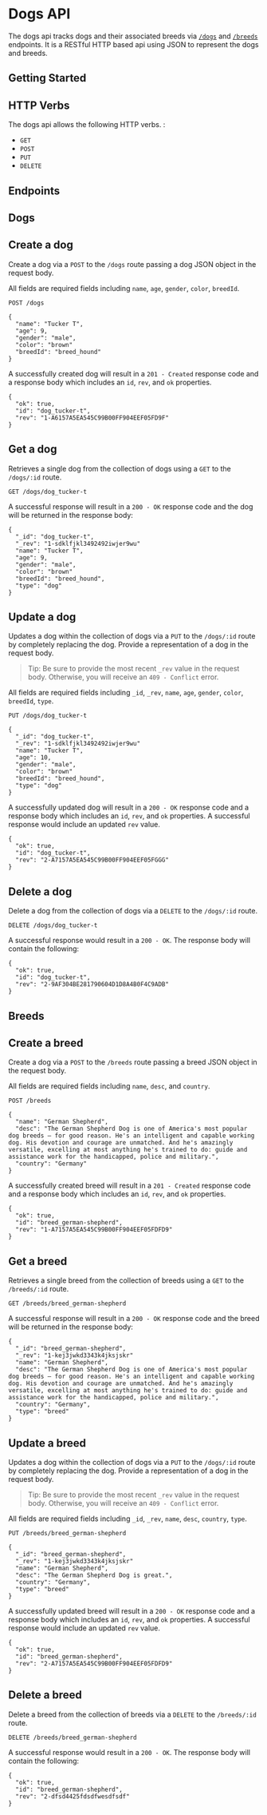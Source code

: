 # Dogs API

The dogs api tracks dogs and their associated breeds via [`/dogs`](#dogs) and [`/breeds`](#breeds) endpoints.  It is a RESTful HTTP based api using JSON to represent the dogs and breeds.

## Getting Started

## HTTP Verbs

The dogs api allows the following HTTP verbs. :

- `GET`
- `POST`
- `PUT`
- `DELETE`

## Endpoints

## Dogs

## Create a dog

Create a dog via a `POST` to the `/dogs` route passing a dog JSON object in the request body. 

All fields are required fields including `name`, `age`, `gender`, `color`, `breedId`.

```
POST /dogs

{
  "name": "Tucker T",
  "age": 9,
  "gender": "male",
  "color": "brown"
  "breedId": "breed_hound"
}
```

A successfully created dog will result in a `201 - Created` response code and a response body which includes an `id`, `rev`, and `ok` properties.  

```
{
  "ok": true,
  "id": "dog_tucker-t",
  "rev": "1-A6157A5EA545C99B00FF904EEF05FD9F"
}
```

## Get a dog  

Retrieves a single dog from the collection of dogs using a `GET` to the `/dogs/:id` route.

```
GET /dogs/dog_tucker-t
```

A successful response will result in a `200 - OK` response code and the dog will be returned in the response body:

```
{
  "_id": "dog_tucker-t",
  "_rev": "1-sdklfjkl3492492iwjer9wu"
  "name": "Tucker T",
  "age": 9,
  "gender": "male",
  "color": "brown"
  "breedId": "breed_hound",
  "type": "dog"
}
```

## Update a dog

Updates a dog within the collection of dogs via a `PUT` to the `/dogs/:id` route by completely replacing the dog. Provide a representation of a dog in the request body.  

> Tip:  Be sure to provide the most recent `_rev` value in the request body. Otherwise, you will receive an `409 - Conflict` error. 

All fields are required fields including `_id`, `_rev`, `name`, `age`, `gender`, `color`, `breedId`, `type`.

```
PUT /dogs/dog_tucker-t

{
  "_id": "dog_tucker-t",
  "_rev": "1-sdklfjkl3492492iwjer9wu"
  "name": "Tucker T",
  "age": 10,
  "gender": "male",
  "color": "brown"
  "breedId": "breed_hound",
  "type": "dog"
}
```

A successfully updated dog will result in a `200 - OK` response code and a response body which includes an `id`, `rev`, and `ok` properties.  A successful response would include an updated `rev` value.

```
{
  "ok": true,
  "id": "dog_tucker-t",
  "rev": "2-A7157A5EA545C99B00FF904EEF05FGGG"
}
```

## Delete a dog

Delete a dog from the collection of dogs via a `DELETE` to the `/dogs/:id` route. 

```
DELETE /dogs/dog_tucker-t
```

A successful response would result in a `200 - OK`.  The response body will contain the following:

```
{
  "ok": true,
  "id": "dog_tucker-t",
  "rev": "2-9AF304BE281790604D1D8A4B0F4C9ADB"
}
```






## Breeds

## Create a breed

Create a dog via a `POST` to the `/breeds` route passing a breed JSON object in the request body. 

All fields are required fields including `name`, `desc`, and `country`.

```
POST /breeds

{
  "name": "German Shepherd",
  "desc": "The German Shepherd Dog is one of America's most popular dog breeds — for good reason. He's an intelligent and capable working dog. His devotion and courage are unmatched. And he's amazingly versatile, excelling at most anything he's trained to do: guide and assistance work for the handicapped, police and military.",
  "country": "Germany"
}
```

A successfully created breed will result in a `201 - Created` response code and a response body which includes an `id`, `rev`, and `ok` properties.  

```
{
  "ok": true,
  "id": "breed_german-shepherd",
  "rev": "1-A7157A5EA545C99B00FF904EEF05FDFD9"
}
```


## Get a breed  

Retrieves a single breed from the collection of breeds using a `GET` to the `/breeds/:id` route.

```
GET /breeds/breed_german-shepherd
```

A successful response will result in a `200 - OK` response code and the breed will be returned in the response body:

```
{
  "_id": "breed_german-shepherd",
  "_rev": "1-kej3jwkd3343k4jksjskr"
  "name": "German Shepherd",
  "desc": "The German Shepherd Dog is one of America's most popular dog breeds — for good reason. He's an intelligent and capable working dog. His devotion and courage are unmatched. And he's amazingly versatile, excelling at most anything he's trained to do: guide and assistance work for the handicapped, police and military.",
  "country": "Germany",
  "type": "breed"
}
```


## Update a breed

Updates a dog within the collection of dogs via a `PUT` to the `/dogs/:id` route by completely replacing the dog. Provide a representation of a dog in the request body.  

> Tip:  Be sure to provide the most recent `_rev` value in the request body. Otherwise, you will receive an `409 - Conflict` error. 

All fields are required fields including `_id`, `_rev`, `name`, `desc`, `country`, `type`.

```
PUT /breeds/breed_german-shepherd

{
  "_id": "breed_german-shepherd",
  "_rev": "1-kej3jwkd3343k4jksjskr"
  "name": "German Shepherd",
  "desc": "The German Shepherd Dog is great.",
  "country": "Germany",
  "type": "breed"
}
```

A successfully updated breed will result in a `200 - OK` response code and a response body which includes an `id`, `rev`, and `ok` properties.  A successful response would include an updated `rev` value.

```
{
  "ok": true,
  "id": "breed_german-shepherd",
  "rev": "2-A7157A5EA545C99B00FF904EEF05FDFD9"
}
```

## Delete a breed

Delete a breed from the collection of breeds via a `DELETE` to the `/breeds/:id` route. 

```
DELETE /breeds/breed_german-shepherd
```

A successful response would result in a `200 - OK`.  The response body will contain the following:

```
{
  "ok": true,
  "id": "breed_german-shepherd",
  "rev": "2-dfsd4425fdsdfwesdfsdf"
}
```
